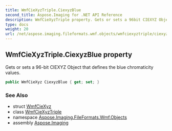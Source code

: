 ```yaml
---
title: WmfCieXyzTriple.CiexyzBlue
second_title: Aspose.Imaging for .NET API Reference
description: WmfCieXyzTriple property. Gets or sets a 96bit CIEXYZ Object that defines the blue chromaticity values
type: docs
weight: 20
url: /net/aspose.imaging.fileformats.wmf.objects/wmfciexyztriple/ciexyzblue/
---
```

## WmfCieXyzTriple.CiexyzBlue property

Gets or sets a 96-bit CIEXYZ Object that defines the blue chromaticity values.

```csharp
public WmfCieXyz CiexyzBlue { get; set; }
```

### See Also

* struct [WmfCieXyz](../../wmfciexyz/)
* class [WmfCieXyzTriple](../)
* namespace [Aspose.Imaging.FileFormats.Wmf.Objects](../../wmfciexyztriple/)
* assembly [Aspose.Imaging](../../../)


